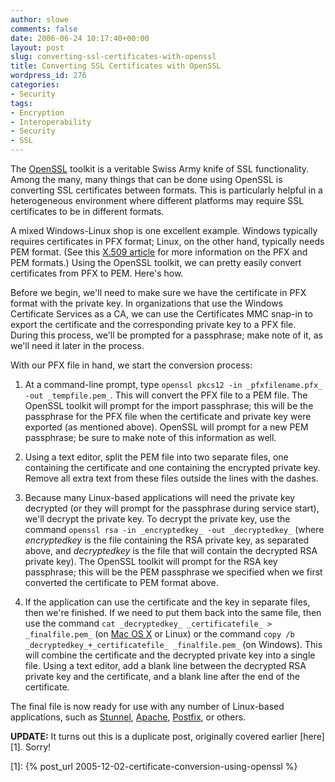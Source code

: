 ```yaml
---
author: slowe
comments: false
date: 2006-06-24 10:17:40+00:00
layout: post
slug: converting-ssl-certificates-with-openssl
title: Converting SSL Certificates with OpenSSL
wordpress_id: 276
categories:
- Security
tags:
- Encryption
- Interoperability
- Security
- SSL
---
```


The [OpenSSL](http://www.openssl.org/) toolkit is a veritable Swiss Army knife of SSL functionality. Among the many, many things that can be done using OpenSSL is converting SSL certificates between formats. This is particularly helpful in a heterogeneous environment where different platforms may require SSL certificates to be in different formats.

A mixed Windows-Linux shop is one excellent example. Windows typically requires certificates in PFX format; Linux, on the other hand, typically needs PEM format. (See this [X.509 article](http://en.wikipedia.org/wiki/X.509) for more information on the PFX and PEM formats.) Using the OpenSSL toolkit, we can pretty easily convert certificates from PFX to PEM. Here's how.

Before we begin, we'll need to make sure we have the certificate in PFX format with the private key. In organizations that use the Windows Certificate Services as a CA, we can use the Certificates MMC snap-in to export the certificate and the corresponding private key to a PFX file. During this process, we'll be prompted for a passphrase; make note of it, as we'll need it later in the process.

With our PFX file in hand, we start the conversion process:

1. At a command-line prompt, type `openssl pkcs12 -in _pfxfilename.pfx_ -out _tempfile.pem_`. This will convert the PFX file to a PEM file. The OpenSSL toolkit will prompt for the import passphrase; this will be the passphrase for the PFX file when the certificate and private key were exported (as mentioned above). OpenSSL will prompt for a new PEM passphrase; be sure to make note of this information as well.

2. Using a text editor, split the PEM file into two separate files, one containing the certificate and one containing the encrypted private key. Remove all extra text from these files outside the lines with the dashes.

3. Because many Linux-based applications will need the private key decrypted (or they will prompt for the passphrase during service start), we'll decrypt the private key. To decrypt the private key, use the command `openssl rsa -in _encryptedkey_ -out _decryptedkey_` (where _encryptedkey_ is the file containing the RSA private key, as separated above, and _decryptedkey_ is the file that will contain the decrypted RSA private key). The OpenSSL toolkit will prompt for the RSA key passphrase; this will be the PEM passphrase we specified when we first converted the certificate to PEM format above.

4. If the application can use the certificate and the key in separate files, then we're finished. If we need to put them back into the same file, then use the command `cat _decryptedkey_ _certificatefile_ > _finalfile.pem_` (on [Mac OS X](http://www.apple.com/macosx/) or Linux) or the command `copy /b _decryptedkey_+_certificatefile_ _finalfile.pem_` (on Windows). This will combine the certificate and the decrypted private key into a single file. Using a text editor, add a blank line between the decrypted RSA private key and the certificate, and a blank line after the end of the certificate.

The final file is now ready for use with any number of Linux-based applications, such as [Stunnel](http://stunnel.mirt.net/index.html), [Apache](http://httpd.apache.org/), [Postfix](http://www.postfix.org/), or others.

**UPDATE:** It turns out this is a duplicate post, originally covered earlier [here][1]. Sorry!

[1]: {% post_url 2005-12-02-certificate-conversion-using-openssl %}
